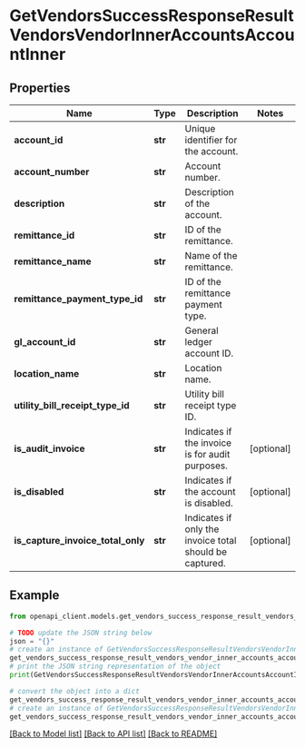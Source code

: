 # GetVendorsSuccessResponseResultVendorsVendorInnerAccountsAccountInner


## Properties

Name | Type | Description | Notes
------------ | ------------- | ------------- | -------------
**account_id** | **str** | Unique identifier for the account. | 
**account_number** | **str** | Account number. | 
**description** | **str** | Description of the account. | 
**remittance_id** | **str** | ID of the remittance. | 
**remittance_name** | **str** | Name of the remittance. | 
**remittance_payment_type_id** | **str** | ID of the remittance payment type. | 
**gl_account_id** | **str** | General ledger account ID. | 
**location_name** | **str** | Location name. | 
**utility_bill_receipt_type_id** | **str** | Utility bill receipt type ID. | 
**is_audit_invoice** | **str** | Indicates if the invoice is for audit purposes. | [optional] 
**is_disabled** | **str** | Indicates if the account is disabled. | [optional] 
**is_capture_invoice_total_only** | **str** | Indicates if only the invoice total should be captured. | [optional] 

## Example

```python
from openapi_client.models.get_vendors_success_response_result_vendors_vendor_inner_accounts_account_inner import GetVendorsSuccessResponseResultVendorsVendorInnerAccountsAccountInner

# TODO update the JSON string below
json = "{}"
# create an instance of GetVendorsSuccessResponseResultVendorsVendorInnerAccountsAccountInner from a JSON string
get_vendors_success_response_result_vendors_vendor_inner_accounts_account_inner_instance = GetVendorsSuccessResponseResultVendorsVendorInnerAccountsAccountInner.from_json(json)
# print the JSON string representation of the object
print(GetVendorsSuccessResponseResultVendorsVendorInnerAccountsAccountInner.to_json())

# convert the object into a dict
get_vendors_success_response_result_vendors_vendor_inner_accounts_account_inner_dict = get_vendors_success_response_result_vendors_vendor_inner_accounts_account_inner_instance.to_dict()
# create an instance of GetVendorsSuccessResponseResultVendorsVendorInnerAccountsAccountInner from a dict
get_vendors_success_response_result_vendors_vendor_inner_accounts_account_inner_from_dict = GetVendorsSuccessResponseResultVendorsVendorInnerAccountsAccountInner.from_dict(get_vendors_success_response_result_vendors_vendor_inner_accounts_account_inner_dict)
```
[[Back to Model list]](../README.md#documentation-for-models) [[Back to API list]](../README.md#documentation-for-api-endpoints) [[Back to README]](../README.md)



